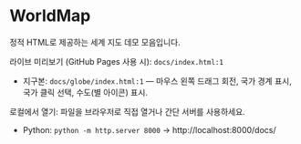 # WorldMap

정적 HTML로 제공하는 세계 지도 데모 모음입니다.

라이브 미리보기 (GitHub Pages 사용 시): `docs/index.html:1`

- 지구본: `docs/globe/index.html:1` — 마우스 왼쪽 드래그 회전, 국가 경계 표시, 국가 클릭 선택, 수도(별 아이콘) 표시.

로컬에서 열기: 파일을 브라우저로 직접 열거나 간단 서버를 사용하세요.

- Python: `python -m http.server 8000` → http://localhost:8000/docs/
